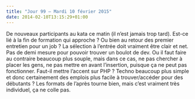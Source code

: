 ```yaml
---
title: "Jour 99 — Mardi 10 février 2015"
date: 2014-02-10T13:15:29+01:00
---
```


De nouveaux participants au kata ce matin (il n’est jamais trop tard).
Est-ce lié à la fin de formation qui approche ? Ou bien au retour des
premier entretien pour un job ? La sélection à l’entrée doit vraiment
être clair et net. Pas de demi mesure pour pouvoir trouver un boulot de
dev. Ou il faut faire au contraire beaucoup plus souple, mais dans ce
cas, ne pas chercher à placer les gens, ne pas mettre en avant
l’insertion, puisque ça ne peut pas fonctionner. Faut-il mettre l’accent
sur PHP ? Techno beaucoup plus simple et donc certainement des emplois
plus facile à trouver/accéder pour des débutants ? Les formats de
l’après tourne bien, mais c’est vraiment très individuel, ça ne colle
pas.


